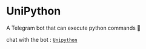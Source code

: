 # UniPython

A Telegram bot that can execute python commands 🐍

chat with the bot : [`Unipython`](https://t.me/unipythonbot)
